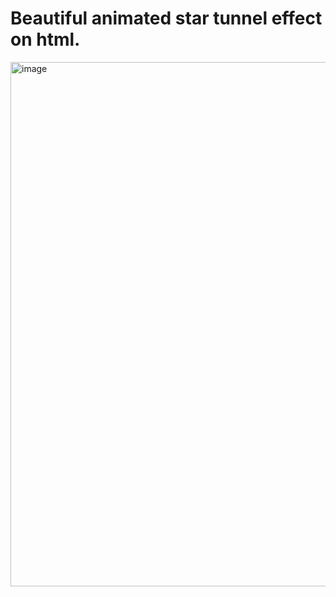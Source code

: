 # Beautiful animated star tunnel effect on html.
<img width="839" alt="image" src="https://github.com/Fut1le/star-canvas/assets/43324348/3acb4d4b-a9ca-45e0-9f00-2ae463ae89db">

